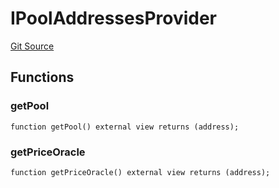 # IPoolAddressesProvider
[Git Source](https://github.com/Quantillon-Labs/smart-contracts/quantillon-protocol/blob/574b19e5addba94ee730fbe322067d32433171d4/src/core/vaults/AaveVault.sol)


## Functions
### getPool


```solidity
function getPool() external view returns (address);
```

### getPriceOracle


```solidity
function getPriceOracle() external view returns (address);
```

